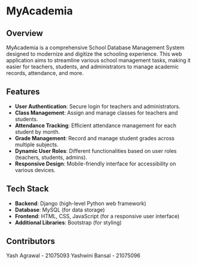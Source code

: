 # MyAcademia

## Overview
MyAcademia is a comprehensive School Database Management System designed to modernize and digitize the schooling experience. This web application aims to streamline various school management tasks, making it easier for teachers, students, and administrators to manage academic records, attendance, and more.

## Features
- **User Authentication**: Secure login for teachers and administrators.
- **Class Management**: Assign and manage classes for teachers and students.
- **Attendance Tracking**: Efficient attendance management for each student by month.
- **Grade Management**: Record and manage student grades across multiple subjects.
- **Dynamic User Roles**: Different functionalities based on user roles (teachers, students, admins).
- **Responsive Design**: Mobile-friendly interface for accessibility on various devices.

## Tech Stack
- **Backend**: Django (high-level Python web framework)
- **Database**: MySQL (for data storage)
- **Frontend**: HTML, CSS, JavaScript (for a responsive user interface)
- **Additional Libraries**: Bootstrap (for styling)

## Contributors

Yash Agrawal - 21075093
Yashwini Bansal - 21075096

